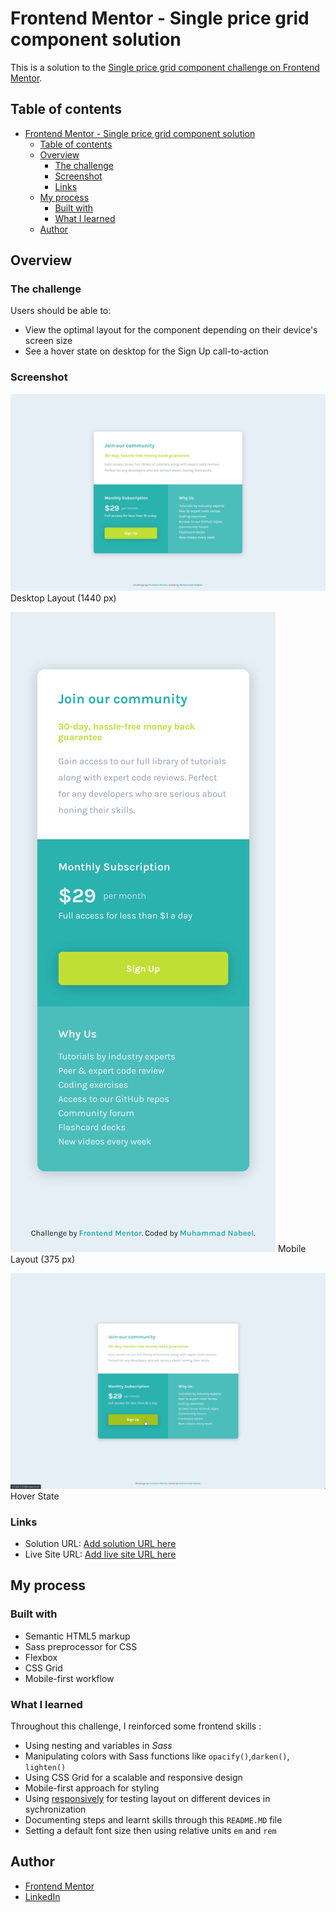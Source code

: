 # Frontend Mentor - Single price grid component solution

This is a solution to the [Single price grid component challenge on Frontend Mentor](https://www.frontendmentor.io/challenges/single-price-grid-component-5ce41129d0ff452fec5abbbc). 

## Table of contents

- [Frontend Mentor - Single price grid component solution](#frontend-mentor---single-price-grid-component-solution)
  - [Table of contents](#table-of-contents)
  - [Overview](#overview)
    - [The challenge](#the-challenge)
    - [Screenshot](#screenshot)
    - [Links](#links)
  - [My process](#my-process)
    - [Built with](#built-with)
    - [What I learned](#what-i-learned)
  - [Author](#author)


## Overview

### The challenge

Users should be able to:

- View the optimal layout for the component depending on their device's screen size
- See a hover state on desktop for the Sign Up call-to-action

### Screenshot

![Desktop Layout](/design/Desktop.jpg)
Desktop Layout (1440 px)  

![Mobile Layout](/design/Iphone-X.png)
Mobile Layout (375 px)  

![Mobile Layout](/design/Hover-State.png)
Hover State


### Links

- Solution URL: [Add solution URL here](https://your-solution-url.com)
- Live Site URL: [Add live site URL here](https://your-live-site-url.com)

## My process

### Built with

- Semantic HTML5 markup
- Sass preprocessor for CSS
- Flexbox
- CSS Grid
- Mobile-first workflow

### What I learned

Throughout this challenge, I reinforced some frontend skills :

* Using nesting and variables in *Sass*
* Manipulating colors with Sass functions like `opacify()`,`darken()`, `lighten()`
* Using CSS Grid for a scalable and responsive design
* Mobile-first approach for styling
* Using [responsively](https://responsively.app) for testing layout on different devices in sychronization
* Documenting steps and learnt skills through this `README.MD` file
* Setting a default font size then using relative units `em` and `rem`

## Author

- [Frontend Mentor](https://www.frontendmentor.io/profile/Muhammad-Nabeel-Sh)
- [LinkedIn](https://www.linkedin.com/in/muhammad-nabil-ibrahim-728b571b8/)